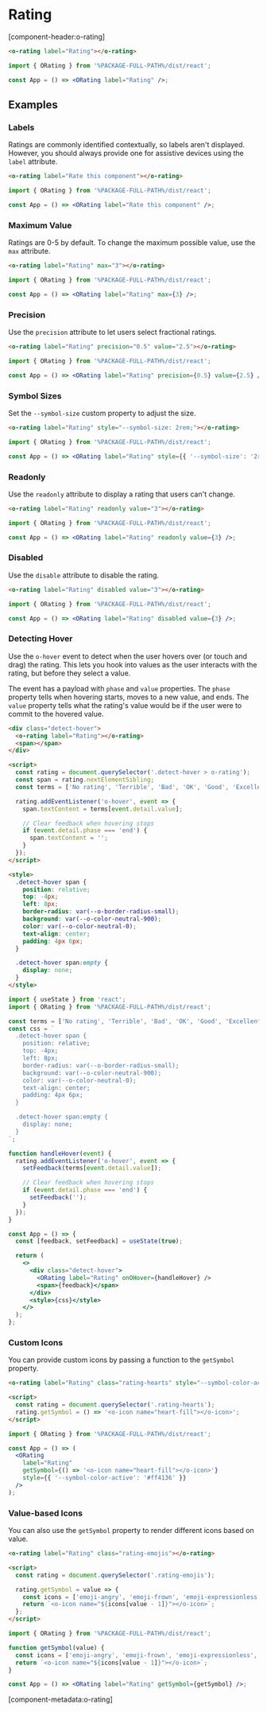 # Rating

[component-header:o-rating]

```html preview
<o-rating label="Rating"></o-rating>
```

```jsx react
import { ORating } from '%PACKAGE-FULL-PATH%/dist/react';

const App = () => <ORating label="Rating" />;
```

## Examples

### Labels

Ratings are commonly identified contextually, so labels aren't displayed. However, you should always provide one for assistive devices using the `label` attribute.

```html preview
<o-rating label="Rate this component"></o-rating>
```

```jsx react
import { ORating } from '%PACKAGE-FULL-PATH%/dist/react';

const App = () => <ORating label="Rate this component" />;
```

### Maximum Value

Ratings are 0-5 by default. To change the maximum possible value, use the `max` attribute.

```html preview
<o-rating label="Rating" max="3"></o-rating>
```

```jsx react
import { ORating } from '%PACKAGE-FULL-PATH%/dist/react';

const App = () => <ORating label="Rating" max={3} />;
```

### Precision

Use the `precision` attribute to let users select fractional ratings.

```html preview
<o-rating label="Rating" precision="0.5" value="2.5"></o-rating>
```

```jsx react
import { ORating } from '%PACKAGE-FULL-PATH%/dist/react';

const App = () => <ORating label="Rating" precision={0.5} value={2.5} />;
```

### Symbol Sizes

Set the `--symbol-size` custom property to adjust the size.

```html preview
<o-rating label="Rating" style="--symbol-size: 2rem;"></o-rating>
```

```jsx react
import { ORating } from '%PACKAGE-FULL-PATH%/dist/react';

const App = () => <ORating label="Rating" style={{ '--symbol-size': '2rem' }} />;
```

### Readonly

Use the `readonly` attribute to display a rating that users can't change.

```html preview
<o-rating label="Rating" readonly value="3"></o-rating>
```

```jsx react
import { ORating } from '%PACKAGE-FULL-PATH%/dist/react';

const App = () => <ORating label="Rating" readonly value={3} />;
```

### Disabled

Use the `disable` attribute to disable the rating.

```html preview
<o-rating label="Rating" disabled value="3"></o-rating>
```

```jsx react
import { ORating } from '%PACKAGE-FULL-PATH%/dist/react';

const App = () => <ORating label="Rating" disabled value={3} />;
```

### Detecting Hover

Use the `o-hover` event to detect when the user hovers over (or touch and drag) the rating. This lets you hook into values as the user interacts with the rating, but before they select a value.

The event has a payload with `phase` and `value` properties. The `phase` property tells when hovering starts, moves to a new value, and ends. The `value` property tells what the rating's value would be if the user were to commit to the hovered value.

```html preview
<div class="detect-hover">
  <o-rating label="Rating"></o-rating>
  <span></span>
</div>

<script>
  const rating = document.querySelector('.detect-hover > o-rating');
  const span = rating.nextElementSibling;
  const terms = ['No rating', 'Terrible', 'Bad', 'OK', 'Good', 'Excellent'];

  rating.addEventListener('o-hover', event => {
    span.textContent = terms[event.detail.value];

    // Clear feedback when hovering stops
    if (event.detail.phase === 'end') {
      span.textContent = '';
    }
  });
</script>

<style>
  .detect-hover span {
    position: relative;
    top: -4px;
    left: 8px;
    border-radius: var(--o-border-radius-small);
    background: var(--o-color-neutral-900);
    color: var(--o-color-neutral-0);
    text-align: center;
    padding: 4px 6px;
  }

  .detect-hover span:empty {
    display: none;
  }
</style>
```

```jsx react
import { useState } from 'react';
import { ORating } from '%PACKAGE-FULL-PATH%/dist/react';

const terms = ['No rating', 'Terrible', 'Bad', 'OK', 'Good', 'Excellent'];
const css = `
  .detect-hover span {
    position: relative;
    top: -4px;
    left: 8px;
    border-radius: var(--o-border-radius-small);
    background: var(--o-color-neutral-900);
    color: var(--o-color-neutral-0);
    text-align: center;
    padding: 4px 6px;
  }

  .detect-hover span:empty {
    display: none;
  }
`;

function handleHover(event) {
  rating.addEventListener('o-hover', event => {
    setFeedback(terms[event.detail.value]);

    // Clear feedback when hovering stops
    if (event.detail.phase === 'end') {
      setFeedback('');
    }
  });
}

const App = () => {
  const [feedback, setFeedback] = useState(true);

  return (
    <>
      <div class="detect-hover">
        <ORating label="Rating" onOHover={handleHover} />
        <span>{feedback}</span>
      </div>
      <style>{css}</style>
    </>
  );
};
```

### Custom Icons

You can provide custom icons by passing a function to the `getSymbol` property.

```html preview
<o-rating label="Rating" class="rating-hearts" style="--symbol-color-active: #ff4136;"></o-rating>

<script>
  const rating = document.querySelector('.rating-hearts');
  rating.getSymbol = () => '<o-icon name="heart-fill"></o-icon>';
</script>
```

```jsx react
import { ORating } from '%PACKAGE-FULL-PATH%/dist/react';

const App = () => (
  <ORating
    label="Rating"
    getSymbol={() => '<o-icon name="heart-fill"></o-icon>'}
    style={{ '--symbol-color-active': '#ff4136' }}
  />
);
```

### Value-based Icons

You can also use the `getSymbol` property to render different icons based on value.

```html preview
<o-rating label="Rating" class="rating-emojis"></o-rating>

<script>
  const rating = document.querySelector('.rating-emojis');

  rating.getSymbol = value => {
    const icons = ['emoji-angry', 'emoji-frown', 'emoji-expressionless', 'emoji-smile', 'emoji-laughing'];
    return `<o-icon name="${icons[value - 1]}"></o-icon>`;
  };
</script>
```

```jsx react
import { ORating } from '%PACKAGE-FULL-PATH%/dist/react';

function getSymbol(value) {
  const icons = ['emoji-angry', 'emoji-frown', 'emoji-expressionless', 'emoji-smile', 'emoji-laughing'];
  return `<o-icon name="${icons[value - 1]}"></o-icon>`;
}

const App = () => <ORating label="Rating" getSymbol={getSymbol} />;
```

[component-metadata:o-rating]
